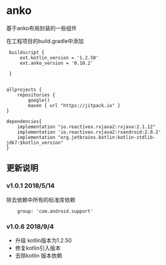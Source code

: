 # anko
基于anko布局封装的一些组件

在工程项目的build.gradle中添加

     buildscript {
         ext.kotlin_version = '1.2.50'
         ext.anko_version = '0.10.2'

     }


    allprojects {
        repositories {
            google()
            maven { url "https://jitpack.io" }
    }

    dependencies{
        implementation "io.reactivex.rxjava2:rxjava:2.1.12"
        implementation 'io.reactivex.rxjava2:rxandroid:2.0.2'
        implementation "org.jetbrains.kotlin:kotlin-stdlib-jdk7:$kotlin_version"
    }



## 更新说明
### v1.0.1 2018/5/14
除去依赖中所有的标准库依赖

        group: 'com.android.support'

### v1.0.6 2018/9/4
 - 升级 kotlin版本为1.2.50
 - 修复kotlin引入版本
 - 去除kotlin 版本依赖

